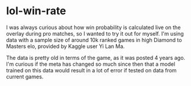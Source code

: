# lol-win-rate
I was always curious about how win probability is calculated live on the overlay during pro matches, so I wanted to try it out for myself. I'm using data with a sample size of around 10k ranked games in high Diamond to Masters elo, provided by Kaggle user Yi Lan Ma.

The data is pretty old in terms of the game, as it was posted 4 years ago. I'm curious if the meta has changed so much since then that a model trained on this data would result in a lot of error if tested on data from current games.
